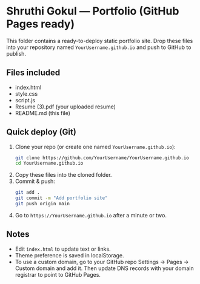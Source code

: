 
# Shruthi Gokul — Portfolio (GitHub Pages ready)

This folder contains a ready-to-deploy static portfolio site. Drop these files into your repository named `YourUsername.github.io` and push to GitHub to publish.

## Files included
- index.html
- style.css
- script.js
- Resume (3).pdf  (your uploaded resume)
- README.md (this file)

## Quick deploy (Git)
1. Clone your repo (or create one named `YourUsername.github.io`):
   ```bash
   git clone https://github.com/YourUsername/YourUsername.github.io
   cd YourUsername.github.io
   ```
2. Copy these files into the cloned folder.
3. Commit & push:
   ```bash
   git add .
   git commit -m "Add portfolio site"
   git push origin main
   ```
4. Go to `https://YourUsername.github.io` after a minute or two.

## Notes
- Edit `index.html` to update text or links.
- Theme preference is saved in localStorage.
- To use a custom domain, go to your GitHub repo Settings → Pages → Custom domain and add it. Then update DNS records with your domain registrar to point to GitHub Pages.
